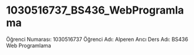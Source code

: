 # 1030516737_BS436_WebProgramlama
Öğrenci Numarası: 1030516737
Öğrenci Adı: Alperen Arıcı
Ders Adı: BS436 Web Programlama
